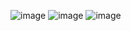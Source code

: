 ![image](https://github.com/ismaelnv/FrontEncajandoSonrisas/assets/103788750/162d2aec-afa9-4a81-9b68-7ddb082fa081)
![image](https://github.com/ismaelnv/FrontEncajandoSonrisas/assets/103788750/29003a0e-2393-45e8-be8b-389ed57ada48)
![image](https://github.com/ismaelnv/FrontEncajandoSonrisas/assets/103788750/a7065b0e-7bf2-407f-b70b-1e3c4f6a5996)
